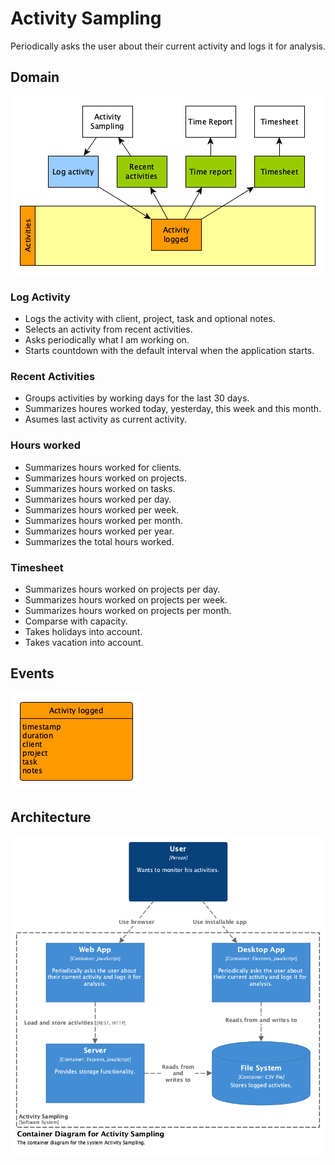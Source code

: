 # Activity Sampling

Periodically asks the user about their current activity and logs it for
analysis.

## Domain

![Domain](domain.png)

### Log Activity

-   Logs the activity with client, project, task and optional notes.
-   Selects an activity from recent activities.
-   Asks periodically what I am working on.
-   Starts countdown with the default interval when the application starts.

### Recent Activities

-   Groups activities by working days for the last 30 days.
-   Summarizes houres worked today, yesterday, this week and this month.
-   Asumes last activity as current activity.

### Hours worked

-   Summarizes hours worked for clients.
-   Summarizes hours worked on projects.
-   Summarizes hours worked on tasks.
-   Summarizes hours worked per day.
-   Summarizes hours worked per week.
-   Summarizes hours worked per month.
-   Summarizes hours worked per year.
-   Summarizes the total hours worked.

### Timesheet

-   Summarizes hours worked on projects per day.
-   Summarizes hours worked on projects per week.
-   Summarizes hours worked on projects per month.
-   Comparse with capacity.
-   Takes holidays into account.
-   Takes vacation into account.

## Events

![Events](events.png)

## Architecture

![Container Diagram](./container-diagram.png)
